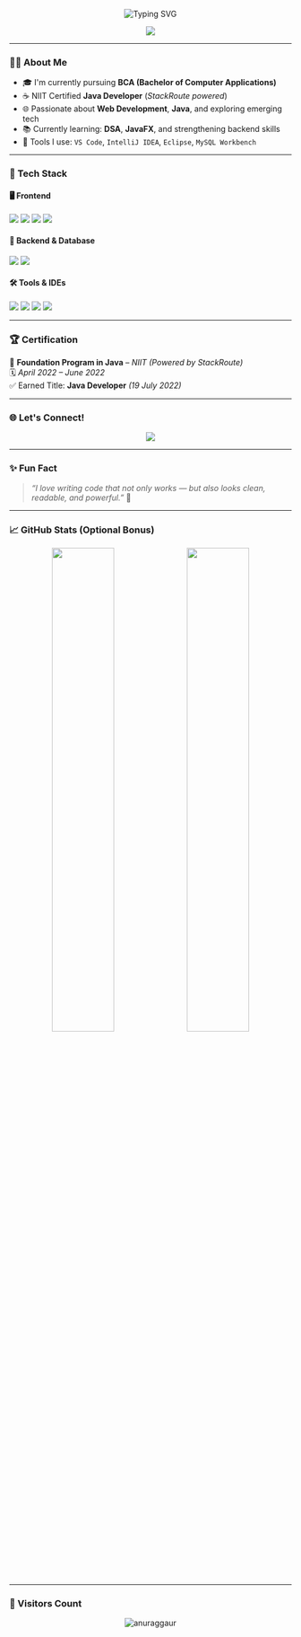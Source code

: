 <!-- Typing Animation (Digital Name Effect) -->
<p align="center">
  <img src="https://readme-typing-svg.demolab.com?font=Fira+Code&size=28&pause=1000&color=00FEEF&center=true&vCenter=true&width=450&lines=Hi+%F0%9F%91%8B%2C+I'm+Anurag+Gaur;NIIT+Certified+Java+Developer;Web+Enthusiast+%26+BCA+Student" alt="Typing SVG" />
</p>

<!-- Social Links -->
<p align="center">
  <a href="https://www.linkedin.com/in/anurag-gaur-aab5b6246/" target="_blank">
    <img src="https://img.shields.io/badge/-LinkedIn-blue?style=for-the-badge&logo=linkedin&logoColor=white" />
  </a>
</p>

---

### 🧑‍💻 About Me

- 🎓 I'm currently pursuing **BCA (Bachelor of Computer Applications)**
- ☕ NIIT Certified **Java Developer** (*StackRoute powered*)
- 🌐 Passionate about **Web Development**, **Java**, and exploring emerging tech
- 📚 Currently learning: **DSA**, **JavaFX**, and strengthening backend skills
- 🧰 Tools I use: `VS Code`, `IntelliJ IDEA`, `Eclipse`, `MySQL Workbench`

---

### 🚀 Tech Stack

#### 🖥️ Frontend
<p>
  <img src="https://img.shields.io/badge/HTML-E34F26?style=flat&logo=html5&logoColor=white" />
  <img src="https://img.shields.io/badge/CSS-1572B6?style=flat&logo=css3&logoColor=white" />
  <img src="https://img.shields.io/badge/JavaScript-F7DF1E?style=flat&logo=javascript&logoColor=black" />
  <img src="https://img.shields.io/badge/Bootstrap-7952B3?style=flat&logo=bootstrap&logoColor=white" />
</p>

#### 🔧 Backend & Database
<p>
  <img src="https://img.shields.io/badge/Java-007396?style=flat&logo=java&logoColor=white" />
  <img src="https://img.shields.io/badge/MySQL-4479A1?style=flat&logo=mysql&logoColor=white" />
</p>

#### 🛠️ Tools & IDEs
<p>
  <img src="https://img.shields.io/badge/VSCode-007ACC?style=flat&logo=visual-studio-code&logoColor=white" />
  <img src="https://img.shields.io/badge/IntelliJ-000000?style=flat&logo=intellij-idea&logoColor=white" />
  <img src="https://img.shields.io/badge/Eclipse-2C2255?style=flat&logo=eclipse-ide&logoColor=white" />
  <img src="https://img.shields.io/badge/MySQLWorkbench-4479A1?style=flat&logo=mysql&logoColor=white" />
</p>

---

### 🏆 Certification

📜 **Foundation Program in Java** – *NIIT (Powered by StackRoute)*  
🗓️ *April 2022 – June 2022*  
✅ Earned Title: **Java Developer** *(19 July 2022)*

---

### 🌐 Let's Connect!

<p align="center">
  <a href="https://www.linkedin.com/in/anurag-gaur-aab5b6246/">
    <img src="https://img.shields.io/badge/-anurag--gaur-blue?style=flat-square&logo=linkedin&logoColor=white" />
  </a>
</p>

---

### ✨ Fun Fact

> *“I love writing code that not only works — but also looks clean, readable, and powerful.”* 🚀

---

### 📈 GitHub Stats (Optional Bonus)

<p align="center">
  <img src="https://github-readme-stats.vercel.app/api?username=anuraggaur&show_icons=true&theme=tokyonight&hide_border=true" width="47%" />
  <img src="https://github-readme-streak-stats.herokuapp.com/?user=anuraggaur&theme=tokyonight&hide_border=true" width="47%" />
</p>

---

### 🧲 Visitors Count

<p align="center">
  <img src="https://komarev.com/ghpvc/?username=anuraggaur&label=Profile%20Views&color=0e75b6&style=flat" alt="anuraggaur" />
</p>
